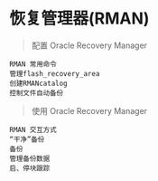 # 恢复管理器(RMAN)

> 配置 Oracle Recovery Manager

```oracle
RMAN 常用命令
管理flash_recovery_area
创建RMANcatalog
控制文件自动备份
```

> 使用 Oracle Recovery Manager

```oracle
RMAN 交互方式
“干净”备份
备份
管理备份数据
启、停块跟踪
```
